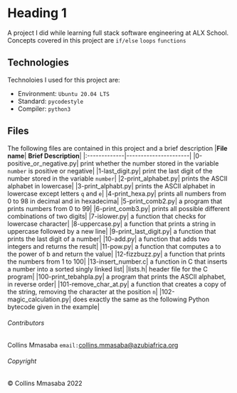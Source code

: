 # Heading 1
A project I did while learning full stack software engineering at ALX School. Concepts covered in this project are `if/else` `loops` `functions` 

## Technologies
Technoloies I used for this project are:
- Environment: `Ubuntu 20.04 LTS`
- Standard: `pycodestyle`
- Compiler: `python3`

## Files
The following files are contained in this project and a brief description
|**File name**| **Brief Description**|
|:-------------|----------------------|
|0-positive_or_negative.py| print whether the number stored in the variable `number` is positive or negative|
|1-last_digit.py| print the last digit of the number stored in the variable `number`|
|2-print_alphabet.py| prints the ASCII alphabet in lowercase|
|3-print_alphabt.py| prints the ASCII alphabet in lowercase except letters `q` and `e`|
|4-print_hexa.py| prints all numbers from 0 to 98 in decimal and in hexadecima|
|5-print_comb2.py| a program that prints numbers from 0 to 99|
|6-print_comb3.py| prints all possible different combinations of two digits|
|7-islower.py| a function that checks for lowercase character|
|8-uppercase.py| a function that prints a string in uppercase followed by a new line|
|9-print_last_digit.py| a function that prints the last digit of a number|
|10-add.py| a function that adds two integers and returns the result|
|11-pow.py| a function that computes a to the power of b and return the value|
|12-fizzbuzz.py| a function that prints the numbers from 1 to 100|
|13-insert_number.c| a function in C that inserts a number into a sorted singly linked list|
|lists.h| header file for the C program|
|100-print_tebahpla.py| a program that prints the ASCII alphabet, in reverse order|
|101-remove_char_at.py| a function that creates a copy of the string, removing the character at the position `n`|
|102-magic_calculation.py| does exactly the same as the following Python bytecode given in the example|

###### Contributors ######
Collins Mmasaba `email:`<collins.mmasaba@azubiafrica.org>

###### Copyright ######
© Collins Mmasaba 2022
